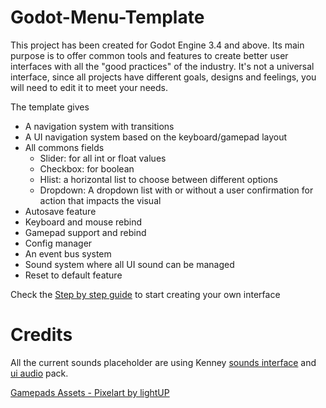 # Godot-Menu-Template

This project has been created for Godot Engine 3.4 and above.
Its main purpose is to offer common tools and features to create better user interfaces with all the "good practices" of the industry. It's not a universal interface, since all projects have different goals, designs and feelings, you will need to edit it to meet your needs.

The template gives

- A navigation system with transitions
- A UI navigation system based on the keyboard/gamepad layout
- All commons fields
  - Slider: for all int or float values
  - Checkbox: for boolean
  - Hlist: a horizontal list to choose between different options
  - Dropdown: A dropdown list with or without a user confirmation for action that impacts the visual
- Autosave feature
- Keyboard and mouse rebind
- Gamepad support and rebind
- Config manager
- An event bus system
- Sound system where all UI sound can be managed
- Reset to default feature

Check the [Step by step guide](https://github.com/Levrault/Godot-Menu-Template/wiki/Step-by-step-guide) to start creating your own interface

# Credits

All the current sounds placeholder are using Kenney [sounds interface](https://www.kenney.nl/assets/interface-sounds) and [ui audio](https://www.kenney.nl/assets/ui-audio) pack.

[Gamepads Assets - Pixelart by lightUP](https://julianoferreiradelima.itch.io/gamepads-assets-pixelart)
